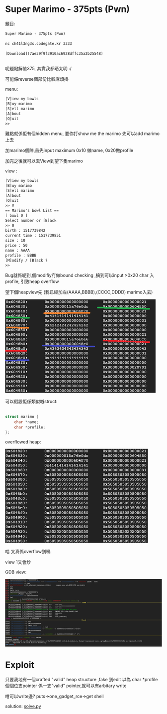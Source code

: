 # Super Marimo - 375pts (Pwn)

題目:

```
Super Marimo - 375pts (Pwn)

nc ch41l3ng3s.codegate.kr 3333

[Download](7ae39f9f3910ac6928dffc35a2b25548)


```

呢題點解值375, 其實我都晤太明 :/

可能係reverse個部份比較麻煩掛


menu:

```
[V]iew my bowls
[B]uy marimo
[S]ell marimo
[A]bout
[Q]uit
>> 

```


難點就係佢有個hidden menu, 要你打show me the marimo 先可以add marimo 上去

加marimo個陣,首先input maximum 0x10 做name, 0x20做profile

加完之後就可以去View到望下隻marimo


view :

```
[V]iew my bowls
[B]uy marimo
[S]ell marimo
[A]bout
[Q]uit
>> V
== Marimo's bowl List ==
[ bowl 0 ]
Select number or [B]ack
>> 0
birth : 1517739842
current time : 1517739851
size : 10
price : 50
name : AAAA
profile : BBBB
[M]odify / [B]ack ?
>> 

```

Bug就係呢到,個modifiy冇做bound checking ,搞到可以input >0x20 char 入profile, 引致heap overflow


望下個heapview先 (我已經加左(AAAA,BBBB),(CCCC,DDDD) marimo入去)


![alt text](cg1.png)




可以假設佢係類似嘅struct:

```C++

struct marimo {
    char *name;
    char *profile;
};


```

overflowed heap:

![alt text](cg2.png)


哈 又真係overflow到喎



view 1又會炒

GDB view:


![alt text](cg3.png)



# Exploit

只要我地有一個crafted "valid" heap structure ,fake 到edit 以為 char *profile  個個位支pointer 係一支"valid" pointer,就可以有arbitary write

咁可以write邊? puts->one_gadget_rce->get shell


solution: [solve.py](solve.py)
